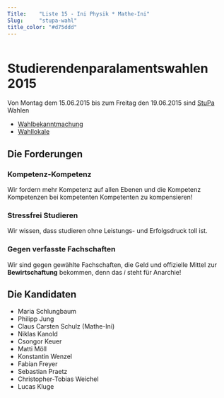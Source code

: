 ```yaml
---
Title:	  "Liste 15 - Ini Physik * Mathe-Ini"
Slug:	  "stupa-wahl"
title_color: "#d75ddd"
---
```


<img src="/static/img/wahl/banner.svg" alt="WahlBanner" title="Vote Ini" style="margin-top: -250; max-width: 100%;">

# Studierenden&shy;paralaments&shy;wahlen 2015

Von Montag dem 15.06.2015 bis zum Freitag den 19.06.2015 sind [StuPa](/gremien/#%2fgremien%2fstupa) Wahlen

* [Wahlbekanntmachung](http://www.studwv.tu-berlin.de/menue/wahlen_und_urabstimmungen/wahlen_zum_xxxvi_studierendenparlament/wahlbekanntmachung/)
* [Wahllokale](http://www.studwv.tu-berlin.de/menue/wahlen_und_urabstimmungen/wahlen_zum_xxxvi_studierendenparlament/wahllokale/)

## Die Forderungen

### Kompetenz-Kompetenz

Wir fordern mehr Kompetenz auf allen Ebenen und die Kompetenz Kompetenzen bei kompetenten Kompetenten zu kompensieren!

### Stressfrei Studieren

Wir wissen, dass studieren ohne Leistungs- und Erfolgsdruck toll ist.

### Gegen verfasste Fachschaften

Wir sind gegen gewählte Fachschaften, die Geld und offizielle Mittel zur **Bewirtschaftung** bekommen, denn das *i* steht für Anarchie!

## Die Kandidaten

* Maria Schlungbaum
* Philipp Jung
* Claus Carsten Schulz (Mathe-Ini)
* Niklas Kanold
* Csongor Keuer
* Matti Möll
* Konstantin Wenzel
* Fabian Freyer
* Sebastian Praetz
* Christopher-Tobias Weichel
* Lucas Kluge
